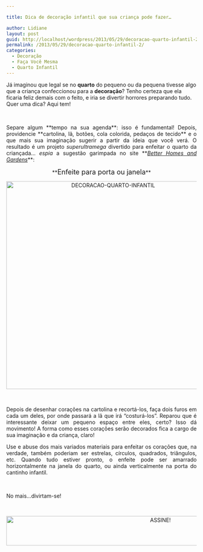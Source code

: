 ```yaml
---

title: Dica de decoração infantil que sua criança pode fazer…

author: Lidiane
layout: post
guid: http://localhost/wordpress/2013/05/29/decoracao-quarto-infantil-2/
permalink: /2013/05/29/decoracao-quarto-infantil-2/
categories:
  - Decoração
  - Faça Você Mesma
  - Quarto Infantil
---
```

Já imaginou que legal se no **quarto** do pequeno ou da pequena tivesse algo que a criança confeccionou para a **decoração**? Tenho certeza que ela ficaria feliz demais com o feito, e iria se divertir horrores preparando tudo. Quer uma dica? Aqui tem!

&nbsp;

<p align="justify">
  Separe algum **tempo na sua agenda**: isso é fundamental! Depois, providencie **cartolina, lã, botões, cola colorida, pedaços de tecido** e o que mais sua imaginação sugerir a partir da ideia que você verá. O resultado é um projeto <em>superultramega</em> divertido para enfeitar o quarto da criançada… <em>espia</em> a sugestão garimpada no site **<em><a href="http://www.bhg.com/" target="_blank">Better Homes and Gardens</a></em>**:
</p>

<!--more-->

<p align="center">
  **<span style="font-size: large;">Enfeite para porta ou janela</span>**
</p>

<p align="center">
  <a href="http://www.trololodemulher.com.br/blog/wp-content/uploads/2013/04/DECORACAO-QUARTO-INFANTIL.jpg"><img class="alignnone size-full wp-image-9431" src="http://www.trololodemulher.com.br/blog/wp-content/uploads/2013/04/DECORACAO-QUARTO-INFANTIL.jpg" alt="DECORACAO-QUARTO-INFANTIL" width="550" height="550" /></a>
</p>

&nbsp;

<p align="justify">
  Depois de desenhar corações na cartolina e recortá-los, faça dois furos em cada um deles, por onde passará a lã que irá “costurá-los”. Reparou que é interessante deixar um pequeno espaço entre eles, certo? Isso dá movimento! A forma como esses corações serão decorados fica a cargo de sua imaginação e da criança, claro!
</p>

<p align="justify">
  Use e abuse dos mais variados materiais para enfeitar os corações que, na verdade, também poderiam ser estrelas, círculos, quadrados, triângulos, etc. Quando tudo estiver pronto, o enfeite pode ser amarrado horizontalmente na janela do quarto, ou ainda verticalmente na porta do cantinho infantil.
</p>

&nbsp;

No mais…divirtam-se!

&nbsp;

<p align="center">
  <a href="http://feedburner.google.com/fb/a/mailverify?uri=blogBichaFemea&loc=en_US" target="_blank"><img class="alignnone size-full wp-image-10439" src="http://www.trololodemulher.com.br/blog/wp-content/uploads/2014/09/ASSINE.png" alt="ASSINE!" width="800" height="78" /></a>
</p>